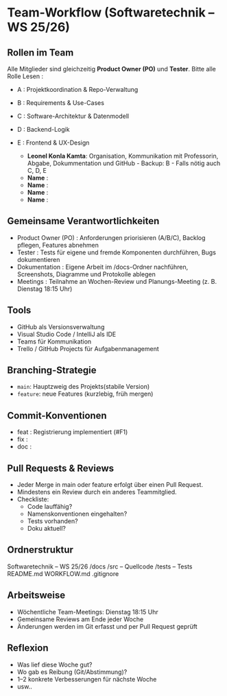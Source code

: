 # Team-Workflow (Softwaretechnik – WS 25/26)

## Rollen im Team
Alle Mitglieder sind gleichzeitig **Product Owner (PO)** und **Tester**.
Bitte alle Rolle Lesen : 
- A : Projektkoordination & Repo-Verwaltung
- B : Requirements & Use-Cases
- C : Software-Architektur & Datenmodell
- D : Backend-Logik 
- E : Frontend & UX-Design

    - **Leonel Konla Kamta**: Organisation, Kommunikation mit Professorin, Abgabe, Dokummentation und GitHub - Backup: B - Falls nötig auch C, D, E
    - **Name** : 
    - **Name** :
    - **Name** :
    - **Name** :

## Gemeinsame Verantwortlichkeiten
- Product Owner (PO) : Anforderungen priorisieren (A/B/C), Backlog pflegen, Features abnehmen
- Tester : Tests für eigene und fremde Komponenten durchführen, Bugs dokumentieren
- Dokumentation	: Eigene Arbeit im /docs-Ordner nachführen, Screenshots, Diagramme und Protokolle ablegen
- Meetings : Teilnahme an Wochen-Review und Planungs-Meeting (z. B. Dienstag 18:15 Uhr)

## Tools
- GitHub als Versionsverwaltung  
- Visual Studio Code / IntelliJ als IDE  
- Teams für Kommunikation  
- Trello / GitHub Projects für Aufgabenmanagement

## Branching-Strategie
- `main`: Hauptzweig des Projekts(stabile Version)
- `feature`: neue Features (kurzlebig, früh mergen)

## Commit-Konventionen
- feat : Registrierung implementiert (#F1)
- fix : 
- doc :

## Pull Requests & Reviews
- Jeder Merge in main oder feature erfolgt über einen Pull Request.
- Mindestens ein Review durch ein anderes Teammitglied.
- Checkliste:
  - Code lauffähig?
  - Namenskonventionen eingehalten?
  - Tests vorhanden?
  - Doku aktuell?

## Ordnerstruktur
Softwaretechnik – WS 25/26
    /docs 
    /src – Quellcode
    /tests – Tests
    README.md
    WORKFLOW.md
    .gitignore

## Arbeitsweise
- Wöchentliche Team-Meetings: Dienstag 18:15 Uhr  
- Gemeinsame Reviews am Ende jeder Woche  
- Änderungen werden im Git erfasst und per Pull Request geprüft

## Reflexion 
- Was lief diese Woche gut?
- Wo gab es Reibung (Git/Abstimmung)?
- 1–2 konkrete Verbesserungen für nächste Woche
- usw..